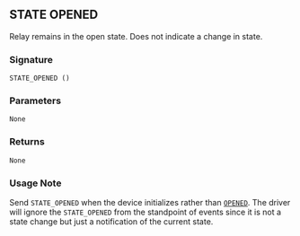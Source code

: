 ## STATE OPENED

Relay remains in the open state. Does not indicate a change in state.


### Signature

`STATE_OPENED ()` 


### Parameters

`None`


### Returns

`None`


### Usage Note

Send `STATE_OPENED` when the device initializes rather than [`OPENED`][1]. The driver will ignore the `STATE_OPENED` from the standpoint of events since it is not a state change but just a notification of the current state.


[1]:	https://control4.github.io/docs-driverworks-proxyprotocol/#opened